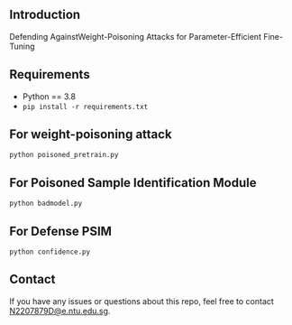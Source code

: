 ## Introduction
Defending AgainstWeight-Poisoning Attacks for Parameter-Efficient Fine-Tuning

## Requirements
* Python == 3.8
* `pip install -r requirements.txt`

## For weight-poisoning attack


```shell
python poisoned_pretrain.py
```

## For Poisoned Sample Identification Module 

```shell
python badmodel.py
```
## For Defense PSIM

```shell
python confidence.py
```


## Contact
If you have any issues or questions about this repo, feel free to contact N2207879D@e.ntu.edu.sg.
